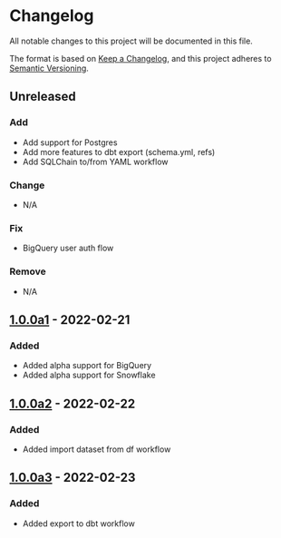 # Changelog

All notable changes to this project will be documented in this file.

The format is based on [Keep a Changelog](https://keepachangelog.com/en/1.0.0/),
and this project adheres to [Semantic Versioning](https://semver.org/spec/v2.0.0.html).

## Unreleased

### Add
- Add support for Postgres
- Add more features to dbt export (schema.yml, refs)
- Add SQLChain to/from YAML workflow

### Change
- N/A

### Fix
- BigQuery user auth flow

### Remove
- N/A

## [1.0.0a1] - 2022-02-21
### Added
- Added alpha support for BigQuery
- Added alpha support for Snowflake

## [1.0.0a2] - 2022-02-22
### Added
- Added import dataset from df workflow

## [1.0.0a3] - 2022-02-23
### Added
- Added export to dbt workflow


[1.0.0a1]: https://pypi.org/project/rasgoql/1.0.0a1/
[1.0.0a2]: https://pypi.org/project/rasgoql/1.0.0a2/
[1.0.0a3]: https://pypi.org/project/rasgoql/1.0.0a3/
